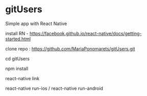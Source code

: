 # gitUsers
Simple app with React Native

install RN - https://facebook.github.io/react-native/docs/getting-started.html

clone repo : 
https://github.com/MariaPonomarets/gitUsers.git

cd gitUsers

npm install

react-native link

react-native run-ios / react-native run-android 
